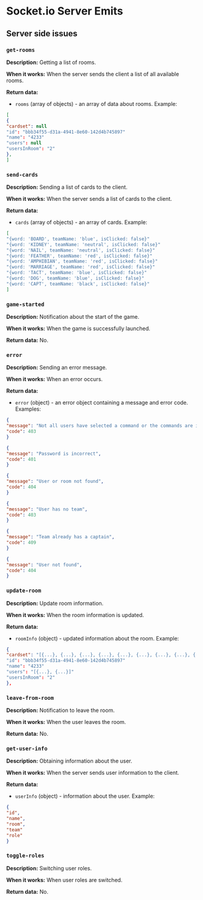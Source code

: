 

# Socket.io Server Emits

## Server side issues

### `get-rooms`

**Description:**
Getting a list of rooms.

**When it works:**
When the server sends the client a list of all available rooms.

**Return data:**
- `rooms` (array of objects) - an array of data about rooms. Example:
 ```json
 [
 {
 "cardset": null
 "id": "bbb34f55-d31a-4941-8e60-142d4b745897"
 "name": "4233"
 "users": null
 "usersInRoom": "2"
 },
 ]
 ```

### `send-cards`

**Description:**
Sending a list of cards to the client.

**When it works:**
When the server sends a list of cards to the client.

**Return data:**
- `cards` (array of objects) - an array of cards. Example:
 ```json
 [
 "{word: 'BOARD', teamName: 'blue', isClicked: false}"
 "{word: 'KIDNEY', teamName: 'neutral', isClicked: false}"
 "{word: 'NAIL', teamName: 'neutral', isClicked: false}"
 "{word: 'FEATHER', teamName: 'red', isClicked: false}"
 "{word: 'AMPHIBIAN', teamName: 'red', isClicked: false}"
 "{word: 'MARRIAGE', teamName: 'red', isClicked: false}"
 "{word: 'TACT', teamName: 'blue', isClicked: false}"
 "{word: 'DOG', teamName: 'blue', isClicked: false}"
 "{word: 'CAPT', teamName: 'black', isClicked: false}"
 ]
 ```

### `game-started`

**Description:**
Notification about the start of the game.

**When it works:**
When the game is successfully launched.

**Return data:**
No.

### `error`

**Description:**
Sending an error message.

**When it works:**
When an error occurs.

**Return data:**
- `error` (object) - an error object containing a message and error code. Examples:
 ```json
 {
 "message": "Not all users have selected a command or the commands are incomplete",
 "code": 403
 }
 ```
 ```json
 {
 "message": "Password is incorrect",
 "code": 401
 }
 ```
 ```json
 {
 "message": "User or room not found",
 "code": 404
 }
 ```
 ```json
 {
 "message": "User has no team",
 "code": 403
 }
 ```
 ```json
 {
 "message": "Team already has a captain",
 "code": 409
 }
 ```
 ```json
 {
 "message": "User not found",
 "code": 404
 }
 ```

### `update-room`

**Description:**
Update room information.

**When it works:**
When the room information is updated.

**Return data:**
- `roomInfo` (object) - updated information about the room. Example:
 ```json
 {
 "cardset": "[{...}, {...}, {...}, {...}, {...}, {...}, {...}, {...}, {...}]"
 "id": "bbb34f55-d31a-4941-8e60-142d4b745897"
 "name": "4233"
 "users": "[{...}, {...}]"
 "usersInRoom": "2"
 },
 ```

### `leave-from-room`

**Description:**
Notification to leave the room.

**When it works:**
When the user leaves the room.

**Return data:**
No.

### `get-user-info`

**Description:**
Obtaining information about the user.

**When it works:**
When the server sends user information to the client.

**Return data:**
- `userInfo` (object) - information about the user. Example:
 ```json
 {
 "id",
 "name",
 "room",
 "team"
 "role"
 }
 ```

### `toggle-roles`

**Description:**
Switching user roles.

**When it works:**
When user roles are switched.

**Return data:**
No.


